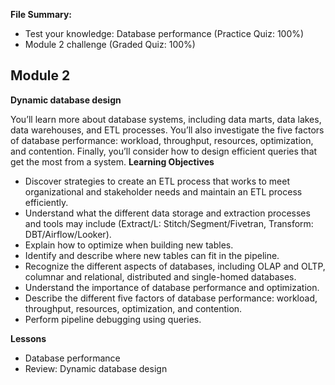 **File Summary:**
- Test your knowledge: Database performance (Practice Quiz: 100%)
- Module 2 challenge (Graded Quiz: 100%)

## Module 2
**Dynamic database design**

You’ll learn more about database systems, including data marts, data lakes, data warehouses, and ETL processes. You’ll also investigate the five factors of database performance: workload, throughput, resources, optimization, and contention. Finally, you’ll consider how to design efficient queries that get the most from a system.
**Learning Objectives**
- Discover strategies to create an ETL process that works to meet organizational and stakeholder needs and maintain an ETL process efficiently.
- Understand what the different data storage and extraction processes and tools may include (Extract/L: Stitch/Segment/Fivetran, Transform: DBT/Airflow/Looker).
- Explain how to optimize when building new tables.
- Identify and describe where new tables can fit in the pipeline.
- Recognize the different aspects of databases, including OLAP and OLTP, columnar and relational, distributed and single-homed databases.
- Understand the importance of database performance and optimization.
- Describe the different five factors of database performance: workload, throughput, resources, optimization, and contention.
- Perform pipeline debugging using queries.

**Lessons**
- Database performance
- Review: Dynamic database design

 
